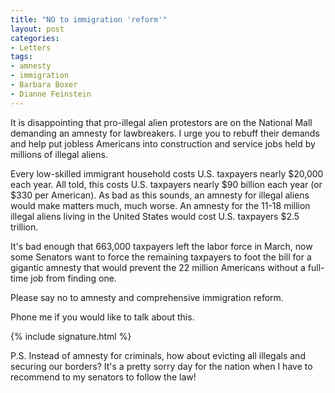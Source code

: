 ```yaml
---
title: "NO to immigration 'reform'"
layout: post
categories:
- Letters
tags:
- amnesty
- immigration
- Barbara Boxer
- Dianne Feinstein
---
```


It is disappointing that pro-illegal alien protestors are on the National Mall demanding an amnesty for lawbreakers. I urge you to rebuff their demands and help put jobless Americans into construction and service jobs held by millions of illegal aliens.

Every low-skilled immigrant household costs U.S. taxpayers nearly $20,000 each year. All told, this costs U.S. taxpayers nearly $90 billion each year (or $330 per American). As bad as this sounds, an amnesty for illegal aliens would make matters much, much worse. An amnesty for the 11-18 million illegal aliens living in the United States would cost U.S. taxpayers $2.5 trillion.

It's bad enough that 663,000 taxpayers left the labor force in March, now some Senators want to force the remaining taxpayers to foot the bill for a gigantic amnesty that would prevent the 22 million Americans without a full-time job from finding one.

Please say no to amnesty and comprehensive immigration reform.

Phone me if you would like to talk about this.

{% include signature.html %}

P.S. Instead of amnesty for criminals, how about evicting all illegals and securing our borders? It's a pretty sorry day for the nation when I have to recommend to my senators to follow the law!